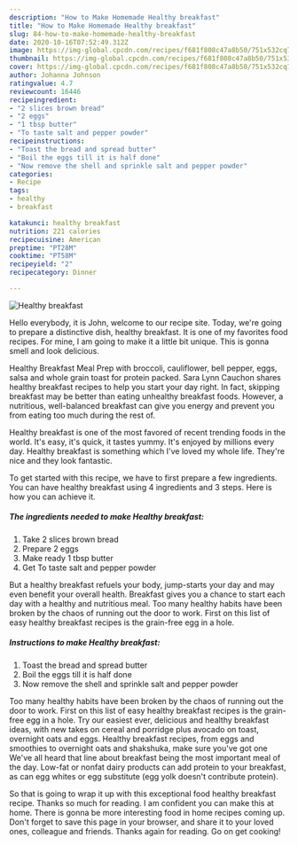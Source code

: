 ```yaml
---
description: "How to Make Homemade Healthy breakfast"
title: "How to Make Homemade Healthy breakfast"
slug: 84-how-to-make-homemade-healthy-breakfast
date: 2020-10-16T07:52:49.312Z
image: https://img-global.cpcdn.com/recipes/f681f808c47a8b50/751x532cq70/healthy-breakfast-recipe-main-photo.jpg
thumbnail: https://img-global.cpcdn.com/recipes/f681f808c47a8b50/751x532cq70/healthy-breakfast-recipe-main-photo.jpg
cover: https://img-global.cpcdn.com/recipes/f681f808c47a8b50/751x532cq70/healthy-breakfast-recipe-main-photo.jpg
author: Johanna Johnson
ratingvalue: 4.7
reviewcount: 16446
recipeingredient:
- "2 slices brown bread"
- "2 eggs"
- "1 tbsp butter"
- "To taste salt and pepper powder"
recipeinstructions:
- "Toast the bread and spread butter"
- "Boil the eggs till it is half done"
- "Now remove the shell and sprinkle salt and pepper powder"
categories:
- Recipe
tags:
- healthy
- breakfast

katakunci: healthy breakfast 
nutrition: 221 calories
recipecuisine: American
preptime: "PT28M"
cooktime: "PT58M"
recipeyield: "2"
recipecategory: Dinner

---
```



![Healthy breakfast](https://img-global.cpcdn.com/recipes/f681f808c47a8b50/751x532cq70/healthy-breakfast-recipe-main-photo.jpg)

Hello everybody, it is John, welcome to our recipe site. Today, we're going to prepare a distinctive dish, healthy breakfast. It is one of my favorites food recipes. For mine, I am going to make it a little bit unique. This is gonna smell and look delicious.

Healthy Breakfast Meal Prep with broccoli, cauliflower, bell pepper, eggs, salsa and whole grain toast for protein packed. Sara Lynn Cauchon shares healthy breakfast recipes to help you start your day right. In fact, skipping breakfast may be better than eating unhealthy breakfast foods. However, a nutritious, well-balanced breakfast can give you energy and prevent you from eating too much during the rest of.

Healthy breakfast is one of the most favored of recent trending foods in the world. It's easy, it's quick, it tastes yummy. It's enjoyed by millions every day. Healthy breakfast is something which I've loved my whole life. They're nice and they look fantastic.


To get started with this recipe, we have to first prepare a few ingredients. You can have healthy breakfast using 4 ingredients and 3 steps. Here is how you can achieve it.

<!--inarticleads1-->

##### The ingredients needed to make Healthy breakfast:

1. Take 2 slices brown bread
1. Prepare 2 eggs
1. Make ready 1 tbsp butter
1. Get To taste salt and pepper powder


But a healthy breakfast refuels your body, jump-starts your day and may even benefit your overall health. Breakfast gives you a chance to start each day with a healthy and nutritious meal. Too many healthy habits have been broken by the chaos of running out the door to work. First on this list of easy healthy breakfast recipes is the grain-free egg in a hole. 

<!--inarticleads2-->

##### Instructions to make Healthy breakfast:

1. Toast the bread and spread butter
1. Boil the eggs till it is half done
1. Now remove the shell and sprinkle salt and pepper powder


Too many healthy habits have been broken by the chaos of running out the door to work. First on this list of easy healthy breakfast recipes is the grain-free egg in a hole. Try our easiest ever, delicious and healthy breakfast ideas, with new takes on cereal and porridge plus avocado on toast, overnight oats and eggs. Healthy breakfast recipes, from eggs and smoothies to overnight oats and shakshuka, make sure you&#39;ve got one We&#39;ve all heard that line about breakfast being the most important meal of the day. Low-fat or nonfat dairy products can add protein to your breakfast, as can egg whites or egg substitute (egg yolk doesn&#39;t contribute protein). 

So that is going to wrap it up with this exceptional food healthy breakfast recipe. Thanks so much for reading. I am confident you can make this at home. There is gonna be more interesting food in home recipes coming up. Don't forget to save this page in your browser, and share it to your loved ones, colleague and friends. Thanks again for reading. Go on get cooking!
